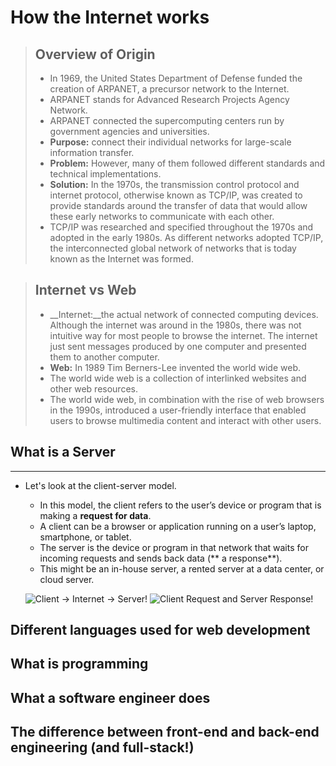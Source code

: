 # How the Internet works


> ## Overview of Origin
> - In 1969, the United States Department of Defense funded the creation of ARPANET, a precursor network to the Internet.
> - ARPANET stands for Advanced Research Projects Agency Network.
> - ARPANET connected the supercomputing centers run by government agencies and universities.
 > - __Purpose:__ connect their individual networks for large-scale information transfer.
 > - __Problem:__ However, many of them followed different standards and technical implementations.
 > - __Solution:__ In the 1970s, the transmission control protocol and internet protocol, otherwise known as TCP/IP, was created to provide standards around the transfer of data that would allow these early networks to communicate with each other.
  > - TCP/IP was researched and specified throughout the 1970s and adopted in the early 1980s. As different networks adopted TCP/IP, the interconnected global network of networks that is today known as the Internet was formed.
  



> ## Internet vs Web
> - __Internet:__the actual network of connected computing devices. Although the internet was around in the 1980s, there was not intuitive way for most people to browse the internet. The internet just sent messages produced by one computer and presented them to another computer.</li>
> - __Web:__ In 1989 Tim Berners-Lee invented the world wide web. 
 > - The world wide web is a collection of interlinked websites and other web resources.
 >  - The world wide web, in combination with the rise of web browsers in the 1990s, introduced a user-friendly interface that enabled users to browse multimedia content and interact with other users.

## What is a Server
---

- Let's look at the client-server model. 
  - In this model, the client refers to the user’s device or program that is making a **request for data**.
  -  A client can be a browser or application running on a user’s laptop, smartphone, or tablet.
  -  The server is the device or program in that network that waits for incoming requests and sends back data (** a response**).
    - This might be an in-house server, a rented server at a data center, or cloud server.

  ![Client -> Internet -> Server!](https://upload.wikimedia.org/wikipedia/commons/thumb/c/c9/Client-server-model.svg/1200px-Client-server-model.svg.png)
  ![Client Request and Server Response!](https://madooei.github.io/cs421_sp20_homepage/assets/client-server-1.png)


<h2>Different languages used for web development</h2>
<h2>What is programming</h2>
<h2>What a software engineer does</h2>
<h2>The difference between front-end and back-end engineering (and full-stack!)</h2>

